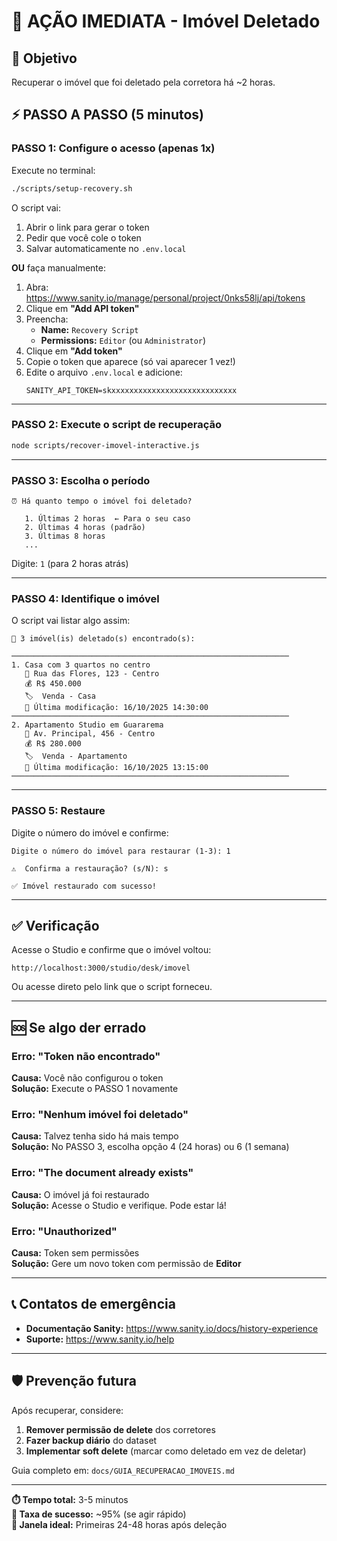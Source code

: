 # 🚨 AÇÃO IMEDIATA - Imóvel Deletado

## 🎯 Objetivo
Recuperar o imóvel que foi deletado pela corretora há ~2 horas.

## ⚡ PASSO A PASSO (5 minutos)

### PASSO 1: Configure o acesso (apenas 1x)

Execute no terminal:

```bash
./scripts/setup-recovery.sh
```

O script vai:
1. Abrir o link para gerar o token
2. Pedir que você cole o token
3. Salvar automaticamente no `.env.local`

**OU** faça manualmente:

1. Abra: https://www.sanity.io/manage/personal/project/0nks58lj/api/tokens
2. Clique em **"Add API token"**
3. Preencha:
   - **Name:** `Recovery Script`
   - **Permissions:** `Editor` (ou `Administrator`)
4. Clique em **"Add token"**
5. Copie o token que aparece (só vai aparecer 1 vez!)
6. Edite o arquivo `.env.local` e adicione:
   ```
   SANITY_API_TOKEN=skxxxxxxxxxxxxxxxxxxxxxxxxxxxx
   ```

---

### PASSO 2: Execute o script de recuperação

```bash
node scripts/recover-imovel-interactive.js
```

---

### PASSO 3: Escolha o período

```
⏰ Há quanto tempo o imóvel foi deletado?

   1. Últimas 2 horas  ← Para o seu caso
   2. Últimas 4 horas (padrão)
   3. Últimas 8 horas
   ...
```

Digite: `1` (para 2 horas atrás)

---

### PASSO 4: Identifique o imóvel

O script vai listar algo assim:

```
🔴 3 imóvel(is) deletado(s) encontrado(s):

──────────────────────────────────────────────────────────────
1. Casa com 3 quartos no centro
   📍 Rua das Flores, 123 - Centro
   💰 R$ 450.000
   🏷️  Venda - Casa
   📅 Última modificação: 16/10/2025 14:30:00
──────────────────────────────────────────────────────────────
2. Apartamento Studio em Guararema
   📍 Av. Principal, 456 - Centro
   💰 R$ 280.000
   🏷️  Venda - Apartamento
   📅 Última modificação: 16/10/2025 13:15:00
──────────────────────────────────────────────────────────────
```

---

### PASSO 5: Restaure

Digite o número do imóvel e confirme:

```
Digite o número do imóvel para restaurar (1-3): 1

⚠️  Confirma a restauração? (s/N): s

✅ Imóvel restaurado com sucesso!
```

---

## ✅ Verificação

Acesse o Studio e confirme que o imóvel voltou:

```
http://localhost:3000/studio/desk/imovel
```

Ou acesse direto pelo link que o script forneceu.

---

## 🆘 Se algo der errado

### Erro: "Token não encontrado"
**Causa:** Você não configurou o token  
**Solução:** Execute o PASSO 1 novamente

### Erro: "Nenhum imóvel foi deletado"
**Causa:** Talvez tenha sido há mais tempo  
**Solução:** No PASSO 3, escolha opção 4 (24 horas) ou 6 (1 semana)

### Erro: "The document already exists"
**Causa:** O imóvel já foi restaurado  
**Solução:** Acesse o Studio e verifique. Pode estar lá!

### Erro: "Unauthorized"
**Causa:** Token sem permissões  
**Solução:** Gere um novo token com permissão de **Editor**

---

## 📞 Contatos de emergência

- **Documentação Sanity:** https://www.sanity.io/docs/history-experience
- **Suporte:** https://www.sanity.io/help

---

## 🛡️ Prevenção futura

Após recuperar, considere:

1. **Remover permissão de delete** dos corretores
2. **Fazer backup diário** do dataset
3. **Implementar soft delete** (marcar como deletado em vez de deletar)

Guia completo em: `docs/GUIA_RECUPERACAO_IMOVEIS.md`

---

**⏱️ Tempo total:** 3-5 minutos  
**🎯 Taxa de sucesso:** ~95% (se agir rápido)  
**📅 Janela ideal:** Primeiras 24-48 horas após deleção
